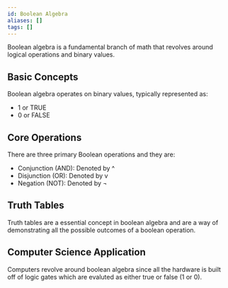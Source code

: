 ```yaml
---
id: Boolean Algebra
aliases: []
tags: []
---
```


Boolean algebra is a fundamental branch of math that revolves around logical operations and binary values. 

## Basic Concepts
Boolean algebra operates on binary values, typically represented as:
- 1 or TRUE
- 0 or FALSE

## Core Operations 
There are three primary Boolean operations and they are: 
- Conjunction (AND): Denoted by ^
- Disjunction (OR): Denoted by v 
- Negation (NOT): Denoted by ¬

## Truth Tables
Truth tables are a essential concept in boolean algebra and are a way of demonstrating all the possible outcomes of a boolean operation. 

## Computer Science Application 
Computers revolve around boolean algebra since all the hardware is built off of logic gates which are evaluted as either true or false (1 or 0). 


